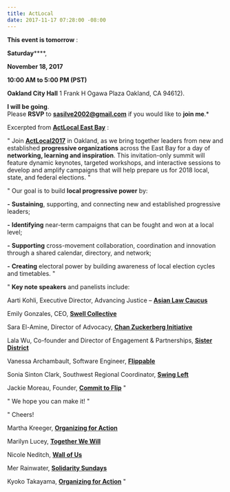 ```yaml
---
title: ActLocal
date: 2017-11-17 07:28:00 -08:00
---
```


**This event is tomorrow** :


**Saturday******, 

**November 18, 2017**

**10:00 AM to 5:00 PM (PST)**

**Oakland City Hall**
1 Frank H Ogawa Plaza
Oakland, CA 94612). 
 
**I will be going**.  
Please **RSVP** to **sasilve2002@gmail.com** if you would like to **join me**.*

Excerpted from [**ActLocal East Bay**](http://www.actlocal2017.org/) :

"   Join [**ActLocal2017**](http://www.actlocal2017.org/) in Oakland, as we bring together leaders from new and established **progressive organizations** across the East Bay for a day of **networking, learning and inspiration**. This invitation-only summit will feature dynamic keynotes, targeted workshops, and interactive sessions to develop and amplify campaigns that will help prepare us for 2018 local, state, and federal elections.   "

"  Our goal is to build **local progressive power** by:

**-** **Sustaining**, supporting, and connecting new and established progressive leaders;

**-** **Identifying** near-term campaigns that can be fought and won at a local level;

**-** **Supporting** cross-movement collaboration, coordination and innovation through a shared calendar, directory, and network;

**-** **Creating** electoral power by building awareness of local election cycles and timetables.  "

"  **Key note speakers** and panelists include:

Aarti Kohli, Executive Director, Advancing Justice – [**Asian Law Caucus**](http://www.advancingjustice-alc.org/)

Emily Gonzales, CEO, [**Swell Collective**](https://www.swellcollective.org/)

Sara El-Amine, Director of Advocacy, [**Chan Zuckerberg Initiative**](https://chanzuckerberg.com/)

Lala Wu, Co-founder and Director of Engagement & Partnerships, [**Sister District**](https://www.sisterdistrict.com/)

Vanessa Archambault, Software Engineer, [**Flippable**](https://flippable.org/)

Sonia Sinton Clark, Southwest Regional Coordinator, [**Swing Left**](https://swingleft.org/)

Jackie Moreau, Founder, [**Commit to Flip**](http://www.committoflipblue.com/)  "

"  We hope you can make it!  "

"  Cheers!

Martha Kreeger, [**Organizing for Action**](https://www.ofa.us/)

Marilyn Lucey, [**Together We Will**](http://twwusa.org/)

Nicole Neditch, [**Wall of Us**](https://www.wallofus.org/)

Mer Rainwater, [**Solidarity Sundays**](https://www.solidaritysundays.org/)

Kyoko Takayama, [**Organizing for Action**](https://www.ofa.us/) "

